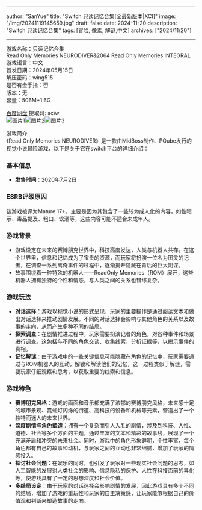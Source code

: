 
---
author: "SanYue"
title: "Switch 只读记忆合集[全最新版本|XCI]"
image: "/img/20241119145659.jpg"
draft: false
date: 2024-11-20
description: "Switch 只读记忆合集"
tags: [冒险, 像素, 解谜,中文]
archives: ["2024/11/20"]

---

游戏名称：只读记忆合集   
Read Only Memories NEURODIVER&2064 Read Only Memories INTEGRAL    
游戏语言：中文  
首发日期：2024年05月15日  
解压密码：wing515  
是否有金手指：否  
版本：无   
容量：506M+1.6G

[百度网盘](https://pan.baidu.com/s/1QBqq11K6R72PHNhVzsYLXA) 提取码: aciw  
![图片1](/img/997a77.jpg)![图片2](/img/a67f48.jpg)![图片3](/img/c8a392.jpg)  

游戏简介  
《Read Only Memories NEURODIVER》是一款由MidBoss制作、PQube发行的视觉小说冒险游戏，以下是关于它在switch平台的详细介绍：

### 基本信息
- **发售时间**：2020年7月2日

###  ESRB评级原因
该游戏被评为Mature 17+，主要是因为其包含了一些较为成人化的内容，如性暗示、毒品提及、粗口、饮酒等，这些内容可能不适合未成年人。

### 游戏背景
- 游戏设定在未来的赛博朋克世界中，科技高度发达，人类与机器人共存。在这个世界里，信息和记忆成为了宝贵的资源，而玩家将扮演一位名为图灵的记者，在调查一系列离奇事件的过程中，逐渐揭开隐藏在背后的巨大阴谋。
- 故事围绕着一种特殊的机器人——ReadOnly Memories（ROM）展开，这些机器人拥有独特的个性和情感，与人类之间的关系也错综复杂。

### 游戏玩法
- **对话选择**：游戏以视觉小说的形式呈现，玩家的主要操作是通过阅读文本和做出对话选择来推动剧情发展。不同的对话选择会影响与其他角色的关系以及故事的走向，从而产生多种不同的结局。
- **探索调查**：在剧情推进过程中，玩家需要扮演记者的角色，对各种事件和场景进行调查。这包括与不同的角色交谈、收集线索、分析证据等，以揭示事件的真相。
- **记忆解谜**：由于游戏中的一些关键信息可能隐藏在角色的记忆中，玩家需要通过与ROM机器人的互动，解锁和解读他们的记忆，这一过程类似于解谜，需要玩家仔细观察和思考，以获取重要的线索和信息。

### 游戏特色
- **赛博朋克风格**：游戏的画面和音乐都充满了浓郁的赛博朋克风格，未来感十足的城市景观、霓虹灯闪烁的街道、高科技的设备和机械等元素，营造出了一个独特而迷人的未来世界。
- **深度剧情与角色塑造**：拥有一个复杂而引人入胜的剧情，涉及到科技、人性、道德、社会等多个方面的主题，通过丰富的文本和精彩的故事线，展现了一个充满矛盾和冲突的未来社会。同时，游戏中的角色形象鲜明，个性丰富，每个角色都有自己的故事和动机，与玩家之间的互动也非常细腻，增加了玩家的情感投入。
- **探讨社会问题**：在娱乐的同时，也引发了玩家对一些现实社会问题的思考，如人工智能的发展对人类社会的影响、信息隐私的保护、人性在科技面前的异化等，使游戏具有了一定的思想深度和社会价值。
- **多结局设定**：由于玩家的对话选择会影响剧情的发展，因此游戏具有多个不同的结局，增加了游戏的重玩性和玩家的自主决策感，让玩家能够根据自己的价值观和判断来塑造故事的走向。
 
